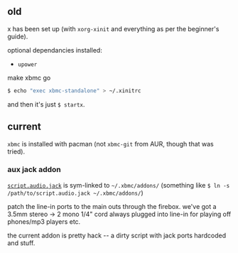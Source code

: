 ## old

x has been set up (with `xorg-xinit` and everything as per the beginner's guide).

optional dependancies installed:

 * `upower`

make xbmc go

```bash
$ echo "exec xbmc-standalone" > ~/.xinitrc
```

and then it's just `$ startx`.


## current

`xbmc` is installed with pacman (not `xbmc-git` from AUR, though that was tried).

### aux jack addon

[`script.audio.jack`](script.audio.jack) is sym-linked to `~/.xbmc/addons/` (something like `$ ln -s /path/to/script.audio.jack ~/.xbmc/addons/`)

patch the line-in ports to the main outs through the firebox. we've got a 3.5mm stereo -> 2 mono 1/4" cord always plugged into line-in for playing off phones/mp3 players etc.

the current addon is pretty hack -- a dirty script with jack ports hardcoded and stuff.
